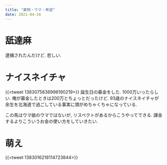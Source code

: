 ```yaml
---
title: "薬物・ウマ・希望"
date: 2021-04-16
---
```


# 舐達麻
逮捕されたんだけど. 悲しい.

# ナイスネイチャ
{{<tweet 1383075836996190219>}}
誕生日の募金をした. 1000万いったらしい. 俺が募金したときは200万とちょっとだったけど. 93歳のナイスネイチャが余生を北海道で過ごしている事実に頭がめちゃくちゃになっている.

この馬はウマ娘のウマではないが, リスペクトがあるからこうやってできる. 課金するよりこういうお金の使い方をしていきたい.

# 萌え
{{<tweet 1383016218114723844>}}